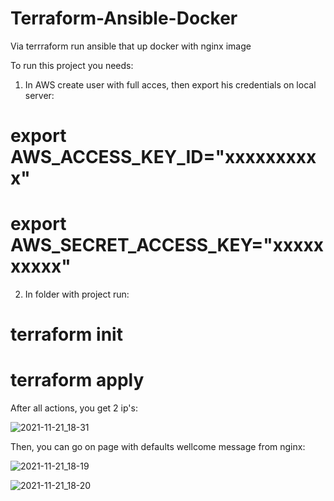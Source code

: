 # Terraform-Ansible-Docker
Via terrraform run ansible that up docker with nginx image

To run this project you needs:
 
1. In AWS create user with full acces, then export his credentials on local server:

# export AWS_ACCESS_KEY_ID="xxxxxxxxxx" 
# export AWS_SECRET_ACCESS_KEY="xxxxxxxxxx" 

2. In folder with project run:
# terraform init

# terraform apply

After all actions, you get 2 ip's:

![2021-11-21_18-31](https://user-images.githubusercontent.com/64528224/142770599-b625038a-a2dd-4349-af70-14fa3a4e47a6.png)


Then, you can go on page with defaults wellcome message from nginx:

![2021-11-21_18-19](https://user-images.githubusercontent.com/64528224/142770638-e2a3d104-541e-4fca-8ab7-6d920a3b1874.png)

![2021-11-21_18-20](https://user-images.githubusercontent.com/64528224/142770648-08d6cde8-b4f0-4e6a-a9d0-e4db0b1624e8.png)







